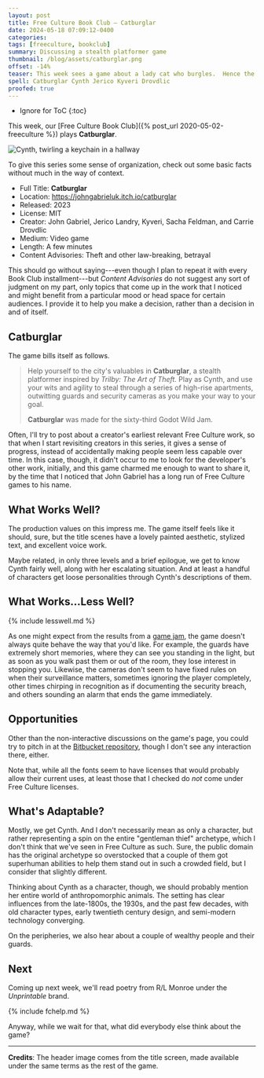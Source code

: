 ```yaml
---
layout: post
title: Free Culture Book Club — Catburglar
date: 2024-05-18 07:09:12-0400
categories:
tags: [freeculture, bookclub]
summary: Discussing a stealth platformer game
thumbnail: /blog/assets/catburglar.png
offset: -14%
teaser: This week sees a game about a lady cat who burgles.  Hence the name, I guess.
spell: Catburglar Cynth Jerico Kyveri Drovdlic
proofed: true
---
```


* Ignore for ToC
{:toc}

This week, our [Free Culture Book Club]({% post_url 2020-05-02-freeculture %}) plays **Catburglar**.

![Cynth, twirling a keychain in a hallway](/blog/assets/catburglar.png "You can snag the full animation of the key-twirl in the repository")

To give this series some sense of organization, check out some basic facts without much in the way of context.

 * Full Title:  **Catburglar**
 * Location:  <https://johngabrieluk.itch.io/catburglar>
 * Released:  2023
 * License:  MIT
 * Creator:  John Gabriel, Jerico Landry, Kyveri, Sacha Feldman, and Carrie Drovdlic
 * Medium:  Video game
 * Length:  A few minutes
 * Content Advisories:  Theft and other law-breaking, betrayal

This should go without saying---even though I plan to repeat it with every Book Club installment---but *Content Advisories* do not suggest any sort of judgment on my part, only topics that come up in the work that I noticed and might benefit from a particular mood or head space for certain audiences.  I provide it to help you make a decision, rather than a decision in and of itself.

## Catburglar

The game bills itself as follows.

 > Help yourself to the city's valuables in **Catburglar**, a stealth platformer inspired by _Trilby: The Art of Theft._ Play as Cynth, and use your wits and agility to steal through a series of high-rise apartments, outwitting guards and security cameras as you make your way to your goal.
 >
 > **Catburglar** was made for the sixty-third Godot Wild Jam.

Often, I'll try to post about a creator's earliest relevant Free Culture work, so that when I start revisiting creators in this series, it gives a sense of progress, instead of accidentally making people seem less capable over time.  In this case, though, it didn't occur to me to look for the developer's other work, initially, and this game charmed me enough to want to share it, by the time that I noticed that John Gabriel has a long run of Free Culture games to his name.

## What Works Well?

The production values on this impress me.  The game itself feels like it should, sure, but the title scenes have a lovely painted aesthetic, stylized text, and excellent voice work.

Maybe related, in only three levels and a brief epilogue, we get to know Cynth fairly well, along with her escalating situation.  And at least a handful of characters get loose personalities through Cynth's descriptions of them.

## What Works...Less Well?

{% include lesswell.md %}

As one might expect from the results from a [game jam](https://en.wikipedia.org/wiki/Game_jam), the game doesn't always quite behave the way that you'd like.  For example, the guards have extremely short memories, where they can see you standing in the light, but as soon as you walk past them or out of the room, they lose interest in stopping you.  Likewise, the cameras don't seem to have fixed rules on when their surveillance matters, sometimes ignoring the player completely, other times chirping in recognition as if documenting the security breach, and others sounding an alarm that ends the game immediately.

## Opportunities

Other than the non-interactive discussions on the game's page, you could try to pitch in at the [Bitbucket <i class="fab fa-bitbucket"></i> repository](https://bitbucket.org/JohnGabrielUK/catburglar/src/master/), though I don't see any interaction there, either.

Note that, while all the fonts seem to have licenses that would probably allow their current uses, at least those that I checked do *not* come under Free Culture licenses.

## What's Adaptable?

Mostly, we get Cynth.  And I don't necessarily mean as only a character, but rather representing a spin on the entire "gentleman thief" archetype, which I don't think that we've seen in Free Culture as such.  Sure, the public domain has the original archetype so overstocked that a couple of them got superhuman abilities to help them stand out in such a crowded field, but I consider that slightly different.

Thinking about Cynth as a character, though, we should probably mention her entire world of anthropomorphic animals.  The setting has clear influences from the late-1800s, the 1930s, and the past few decades, with old character types, early twentieth century design, and semi-modern technology converging.

On the peripheries, we also hear about a couple of wealthy people and their guards.

## Next

Coming up next week, we'll read poetry from R/L Monroe under the *Unprintable* brand.

{% include fchelp.md %}

Anyway, while we wait for that, what did everybody else think about the game?

* * *

**Credits**:  The header image comes from the title screen, made available under the same terms as the rest of the game.
